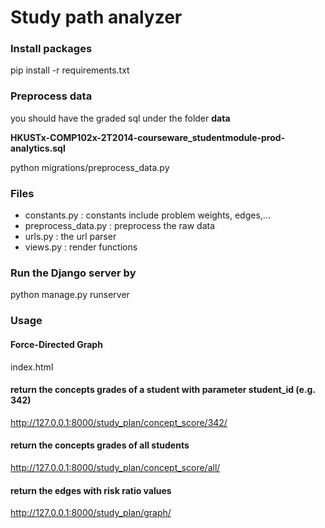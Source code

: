 # Study path analyzer

### Install packages
pip install -r requirements.txt

### Preprocess data
you should have the graded sql under the folder **data** 

**HKUSTx-COMP102x-2T2014-courseware_studentmodule-prod-analytics.sql**

python migrations/preprocess_data.py

### Files
* constants.py : constants include problem weights, edges,...
* preprocess_data.py : preprocess the raw data 
* urls.py : the url parser
* views.py : render functions

### Run the Django server by
python manage.py runserver

### Usage

#### Force-Directed Graph
index.html

#### return the concepts grades of a student with parameter student_id (e.g. 342)
http://127.0.0.1:8000/study_plan/concept_score/342/

#### return the concepts grades of all students
http://127.0.0.1:8000/study_plan/concept_score/all/

#### return the edges with risk ratio values
http://127.0.0.1:8000/study_plan/graph/
